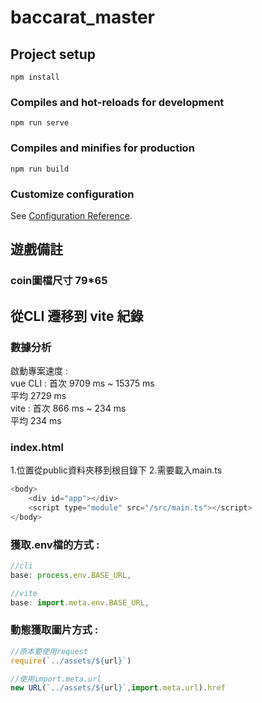 # baccarat_master

## Project setup
```
npm install
```

### Compiles and hot-reloads for development
```
npm run serve
```

### Compiles and minifies for production
```
npm run build
```

### Customize configuration
See [Configuration Reference](https://cli.vuejs.org/config/).

## 遊戲備註
### coin圖檔尺寸 79*65

## 從CLI 遷移到 vite 紀錄
### 數據分析
啟動專案速度 : <br>
vue CLI : 首次 9709 ms ~ 15375 ms <br>
          平均 2729 ms <br>
vite : 首次 866 ms ~ 234 ms <br>
       平均 234 ms
### index.html
1.位置從public資料夾移到根目錄下
2.需要載入main.ts
```javascript
<body>
    <div id="app"></div>
    <script type="module" src="/src/main.ts"></script>
</body>
```
### 獲取.env檔的方式 : 
```javascript
//cli
base: process.env.BASE_URL,

//vite
base: import.meta.env.BASE_URL,
```

### 動態獲取圖片方式 : 
```javascript
//原本要使用request
require(`../assets/${url}`)

//使用import.meta.url
new URL(`../assets/${url}`,import.meta.url).href
```
